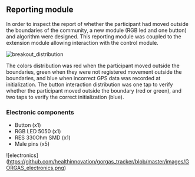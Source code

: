 ## Reporting module
In order to inspect the report of whether the participant had moved outside the boundaries of the community, a new module (RGB led and one button) and algorithm were designed. This reporting module was coupled to the extension module allowing interaction with the control module. 

![breakout_distribution](https://github.com/healthinnovation/gorgas_tracker/blob/master/3D_print_files/report_module/breakout_layout.jpg)

The colors distribution was red when the participant moved outside the boundaries, green when they were not registered movement outside the boundaries, and blue when incorrect GPS data was recorded at initialization. The button interaction distribution was one tap to verify whether the participant moved outside the boundary (red or green), and two taps to verify the correct initialization (blue).

### Electronic components
- Button (x1)
- RGB LED 5050 (x1)
- RES 330Ohm SMD (x1)
- Male pins (x5)

![electronics] (https://github.com/healthinnovation/gorgas_tracker/blob/master/images/GORGAS_electronics.png)

